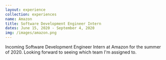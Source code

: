 ```yaml
---
layout: experience
collection: experiences
name: Amazon
title: Software Development Engineer Intern
dates: June 15, 2020 - September 4, 2020
img: /images/amazon.png
---
```


Incoming Software Development Engineer Intern at Amazon for the summer of 2020. 
Looking forward to seeing which team I'm assigned to.